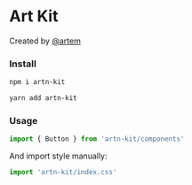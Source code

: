 # Art Kit

Created by [@artem](http://artemnarozhniy.com)

### Install
```bash
npm i artn-kit
```
```bash
yarn add artn-kit
```

### Usage
```js
import { Button } from 'artn-kit/components'
```

And import style manually:
```js
import 'artn-kit/index.css'
```
